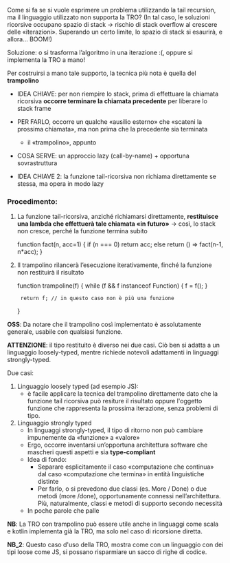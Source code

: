 Come si fa se si vuole esprimere un problema utilizzando la tail recursion, ma il linguaggio utilizzato non supporta la TRO? 
(In tal caso, le soluzioni ricorsive occupano spazio di stack → rischio di stack overflow al crescere delle «iterazioni». Superando un certo limite,
lo spazio di stack si esaurirà, e allora… BOOM!)

Soluzione: o si trasforma l’algoritmo in una iterazione :(, oppure si implementa la TRO a mano!

Per costruirsi a mano tale supporto, la tecnica più nota è quella del **trampolino**
- IDEA CHIAVE: per non riempire lo stack, prima di effettuare la chiamata ricorsiva **occorre terminare la chiamata precedente** per liberare lo stack frame
- PER FARLO, occorre un qualche «ausilio esterno» che «scateni la prossima chiamata», ma non prima che la precedente sia terminata 
    - il «trampolino», appunto
- COSA SERVE: un approccio lazy (call-by-name) + opportuna sovrastruttura

- IDEA CHIAVE 2: la funzione tail-ricorsiva non richiama direttamente se stessa, ma opera in modo  lazy

### Procedimento:
1. La funzione tail-ricorsiva, anziché richiamarsi direttamente, **restituisce una lambda che effettuerà tale chiamata «in futuro»** → così, lo stack non cresce, perché la funzione termina subito

    function fact(n, acc=1) {
        if (n === 0)
            return acc;
        else
            return () => fact(n-1, n*acc);
    }

2. Il trampolino rilancerà l’esecuzione iterativamente, finché la funzione non restituirà il risultato

    function trampoline(f) {
        while (f && f instanceof Function) {
            f = f();
        }

        return f; // in questo caso non è più una funzione
    }

**OSS**: Da notare che il trampolino così implementato è assolutamente generale, usabile con qualsiasi funzione.

**ATTENZIONE**: il tipo restituito è diverso nei due casi. Ciò ben si adatta a un linguaggio loosely-typed, mentre richiede notevoli adattamenti in linguaggi strongly-typed.

Due casi:
1. Linguaggio loosely typed (ad esempio JS):
    - è facile applicare la tecnica del trampolino direttamente dato che la funzione tail ricorsiva può resiture il risultato oppure l'oggetto funzione che rappresenta la prossima iterazione, senza problemi di tipo.
2. Linguaggio strongly typed
    - In linguaggi strongly-typed, il tipo di ritorno non può cambiare impunemente da «funzione» a «valore»
    - Ergo, occorre inventarsi un’opportuna architettura software che mascheri questi aspetti e sia **type-compliant**
    - Idea di fondo:
        - Separare esplicitamente il caso «computazione che continua» dal caso «computazione che termina» in entità linguistiche distinte
        - Per farlo, o si prevedono due classi (es. More / Done) o due metodi (more /done), opportunamente connessi nell’architettura. Più, naturalmente, classi e metodi di supporto secondo necessità
    - In poche parole che palle

**NB**: La TRO con trampolino può essere utile anche in linguaggi come scala e kotlin implementa già la TRO, ma solo nel caso di ricorsione diretta. 

**NB_2**: Questo caso d'uso della TRO, mostra come con un linguaggio con dei tipi loose come JS, si possano risparmiare un sacco di righe di codice.